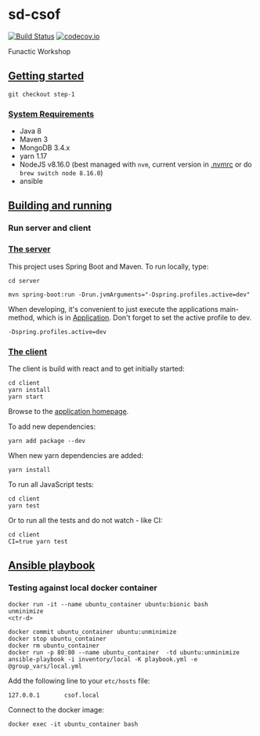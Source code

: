 # sd-csof
[![Build Status](https://travis-ci.org/oharsta/funactic-workshop.svg)](https://travis-ci.org/oharsta/funactic-workshop)
[![codecov.io](https://codecov.io/github/oharsta/funactic-workshop/coverage.svg)](https://codecov.io/github/oharsta/funactic-workshop)

Funactic Workshop

## [Getting started](#getting-started)

`git checkout step-1`

### [System Requirements](#system-requirements)

- Java 8
- Maven 3
- MongoDB 3.4.x
- yarn 1.17
- NodeJS v8.16.0 (best managed with `nvm`, current version in [.nvmrc](client/.nvmrc) or do `brew switch node 8.16.0`)
- ansible

## [Building and running](#building-and-running)

### Run server and client

### [The server](#server)

This project uses Spring Boot and Maven. To run locally, type:

`cd server`

`mvn spring-boot:run -Drun.jvmArguments="-Dspring.profiles.active=dev"`

When developing, it's convenient to just execute the applications main-method, which is in [Application](server/src/main/java/csof/CsofApplication.java). Don't forget
to set the active profile to dev.
```
-Dspring.profiles.active=dev
```

### [The client](#client)

The client is build with react and to get initially started:

```
cd client
yarn install
yarn start
```

Browse to the [application homepage](http://localhost:3000/).

To add new dependencies:

`yarn add package --dev`

When new yarn dependencies are added:

`yarn install`

To run all JavaScript tests:
```
cd client
yarn test
```

Or to run all the tests and do not watch - like CI:
```
cd client
CI=true yarn test
```

## [Ansible playbook](#ansible_playbook)

### Testing against local docker container

```
docker run -it --name ubuntu_container ubuntu:bionic bash
unminimize
<ctr-d>

docker commit ubuntu_container ubuntu:unminimize
docker stop ubuntu_container 
docker rm ubuntu_container 
docker run -p 80:80 --name ubuntu_container  -td ubuntu:unminimize
ansible-playbook -i inventory/local -K playbook.yml -e @group_vars/local.yml
```
Add the following line to your `etc/hosts` file:
```
127.0.0.1       csof.local
```
Connect to the docker image:
```
docker exec -it ubuntu_container bash
```
